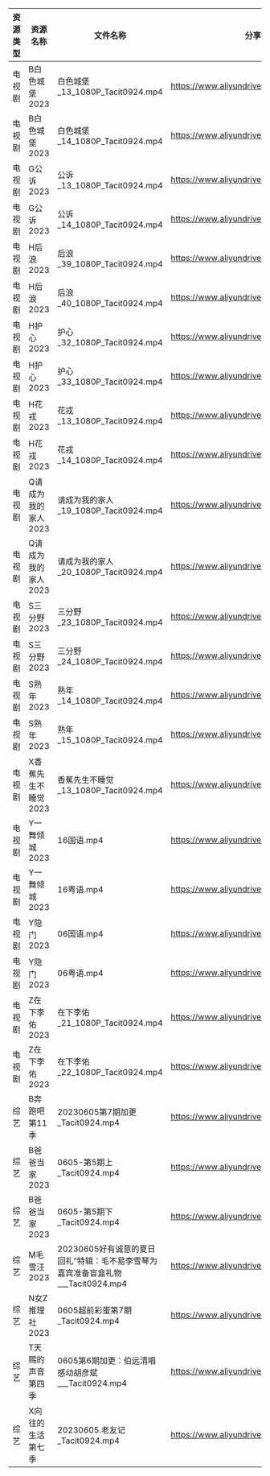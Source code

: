 | 资源类型 | 资源名称         | 文件名称                                                 | 分享链接                                      | 更新时间       |
| ---- | ------------ | ---------------------------------------------------- | ----------------------------------------- | ---------- |
| 电视剧  | B白色城堡2023    | 白色城堡_13_1080P_Tacit0924.mp4                          | https://www.aliyundrive.com/s/RaWxk24QWV6 | 2023-06-06 |
| 电视剧  | B白色城堡2023    | 白色城堡_14_1080P_Tacit0924.mp4                          | https://www.aliyundrive.com/s/RaWxk24QWV6 | 2023-06-06 |
| 电视剧  | G公诉2023      | 公诉_13_1080P_Tacit0924.mp4                            | https://www.aliyundrive.com/s/SKq7GkiMEWX | 2023-06-06 |
| 电视剧  | G公诉2023      | 公诉_14_1080P_Tacit0924.mp4                            | https://www.aliyundrive.com/s/SKq7GkiMEWX | 2023-06-06 |
| 电视剧  | H后浪2023      | 后浪_39_1080P_Tacit0924.mp4                            | https://www.aliyundrive.com/s/Ez3GKYEjsy9 | 2023-06-06 |
| 电视剧  | H后浪2023      | 后浪_40_1080P_Tacit0924.mp4                            | https://www.aliyundrive.com/s/Ez3GKYEjsy9 | 2023-06-06 |
| 电视剧  | H护心2023      | 护心_32_1080P_Tacit0924.mp4                            | https://www.aliyundrive.com/s/9HkxgS4UCNB | 2023-06-06 |
| 电视剧  | H护心2023      | 护心_33_1080P_Tacit0924.mp4                            | https://www.aliyundrive.com/s/9HkxgS4UCNB | 2023-06-06 |
| 电视剧  | H花戎2023      | 花戎_13_1080P_Tacit0924.mp4                            | https://www.aliyundrive.com/s/DsKqmGre9hn | 2023-06-06 |
| 电视剧  | H花戎2023      | 花戎_14_1080P_Tacit0924.mp4                            | https://www.aliyundrive.com/s/DsKqmGre9hn | 2023-06-06 |
| 电视剧  | Q请成为我的家人2023 | 请成为我的家人_19_1080P_Tacit0924.mp4                       | https://www.aliyundrive.com/s/LVhk36Kw3hq | 2023-06-06 |
| 电视剧  | Q请成为我的家人2023 | 请成为我的家人_20_1080P_Tacit0924.mp4                       | https://www.aliyundrive.com/s/LVhk36Kw3hq | 2023-06-06 |
| 电视剧  | S三分野2023     | 三分野_23_1080P_Tacit0924.mp4                           | https://www.aliyundrive.com/s/grfMSvWbXdD | 2023-06-06 |
| 电视剧  | S三分野2023     | 三分野_24_1080P_Tacit0924.mp4                           | https://www.aliyundrive.com/s/grfMSvWbXdD | 2023-06-06 |
| 电视剧  | S熟年2023      | 熟年_14_1080P_Tacit0924.mp4                            | https://www.aliyundrive.com/s/izBC7e3hvcb | 2023-06-06 |
| 电视剧  | S熟年2023      | 熟年_15_1080P_Tacit0924.mp4                            | https://www.aliyundrive.com/s/izBC7e3hvcb | 2023-06-06 |
| 电视剧  | X香蕉先生不睡觉2023 | 香蕉先生不睡觉_13_1080P_Tacit0924.mp4                       | https://www.aliyundrive.com/s/sDMpNaeEsz3 | 2023-06-06 |
| 电视剧  | Y一舞倾城2023    | 16国语.mp4                                             | https://www.aliyundrive.com/s/rJHcZFVa1Tf | 2023-06-06 |
| 电视剧  | Y一舞倾城2023    | 16粤语.mp4                                             | https://www.aliyundrive.com/s/rJHcZFVa1Tf | 2023-06-06 |
| 电视剧  | Y隐门2023      | 06国语.mp4                                             | https://www.aliyundrive.com/s/3hQ1KUe4HeE | 2023-06-06 |
| 电视剧  | Y隐门2023      | 06粤语.mp4                                             | https://www.aliyundrive.com/s/3hQ1KUe4HeE | 2023-06-06 |
| 电视剧  | Z在下李佑2023    | 在下李佑_21_1080P_Tacit0924.mp4                          | https://www.aliyundrive.com/s/XDyqjGPExFg | 2023-06-06 |
| 电视剧  | Z在下李佑2023    | 在下李佑_22_1080P_Tacit0924.mp4                          | https://www.aliyundrive.com/s/XDyqjGPExFg | 2023-06-06 |
| 综艺   | B奔跑吧第11季     | 20230605第7期加更_Tacit0924.mp4                          | https://www.aliyundrive.com/s/T8hYCsGLYpy | 2023-06-06 |
| 综艺   | B爸爸当家2023    | 0605-第5期上_Tacit0924.mp4                              | https://www.aliyundrive.com/s/SqHa3g1TkvY | 2023-06-06 |
| 综艺   | B爸爸当家2023    | 0605-第5期下_Tacit0924.mp4                              | https://www.aliyundrive.com/s/SqHa3g1TkvY | 2023-06-06 |
| 综艺   | M毛雪汪2023     | 20230605好有诚意的夏日回礼”特辑：毛不易李雪琴为嘉宾准备盲盒礼物___Tacit0924.mp4 | https://www.aliyundrive.com/s/asPqfgPRqAg | 2023-06-06 |
| 综艺   | N女Z推理社2023   | 0605超前彩蛋第7期_Tacit0924.mp4                            | https://www.aliyundrive.com/s/RA6dKYNxzLz | 2023-06-06 |
| 综艺   | T天赐的声音第四季    | 0605第6期加更：伯远清唱感动胡彦斌___Tacit0924.mp4                  | https://www.aliyundrive.com/s/gvD56pLsuyk | 2023-06-06 |
| 综艺   | X向往的生活第七季    | 20230605.老友记_Tacit0924.mp4                           | https://www.aliyundrive.com/s/82ytPLytcAd | 2023-06-06 |

